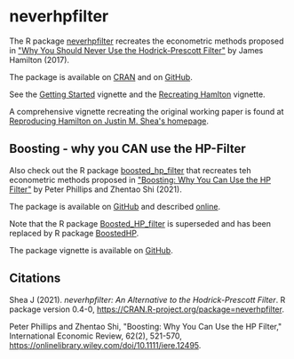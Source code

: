 # neverhpfilter

The R package [neverhpfilter](https://justinmshea.github.io/neverhpfilter/) recreates the econometric methods proposed in ["Why You Should Never Use the Hodrick-Prescott Filter"](https://www.nber.org/papers/w23429) by James Hamilton (2017).

The package is available on [CRAN](https://cran.r-project.org/package=neverhpfilter) and on [GitHub](https://github.com/JustinMShea/neverhpfilter/).

See the [Getting Started](https://cran.r-project.org/web/packages/neverhpfilter/vignettes/Getting-started.html) vignette and the [Recreating Hamlton](https://cran.r-project.org/web/packages/neverhpfilter/vignettes/Reproducing-Hamilton.html) vignette.

A comprehensive vignette recreating the original working paper is found
at [Reproducing Hamilton on Justin M. Shea's homepage](https://justinmshea.github.io/neverhpfilter/articles/Reproducing-Hamilton.html).

## Boosting - why you CAN use the HP-Filter

Also check out the R package [boosted_hp_filter]() that recreates teh econometric methods proposed in ["Boosting: Why You Can Use the HP Filter"]() by Peter Phillips and  Zhentao Shi (2021).

The package is available on [GitHub](https://github.com/zhentaoshi/Boosted_HP_filter/tree/master) and described [online](https://zhentaoshi.github.io/Boosted_HP_filter/).

Note that the R package [Boosted_HP_filter](https://github.com/zhentaoshi/Boosted_HP_filter/tree/master/R) is superseded and has been replaced by R package [BoostedHP](https://github.com/chenyang45/BoostedHP).

The package vignette is available on [GitHub](https://github.com/chenyang45/BoostedHP/blob/master/vignettes/vignette.pdf).

## Citations

Shea J (2021). _neverhpfilter: An Alternative to the
Hodrick-Prescott Filter_. R package version 0.4-0,
<https://CRAN.R-project.org/package=neverhpfilter>.

Peter Phillips and Zhentao Shi, "Boosting: Why You Can Use the HP Filter," International Economic Review, 62(2), 521-570,
<https://onlinelibrary.wiley.com/doi/10.1111/iere.12495>.